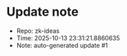 ﻿# Update note
- Repo: zk-ideas
- Time: 2025-10-13 23:31:21.8860635
- Note: auto-generated update #1
